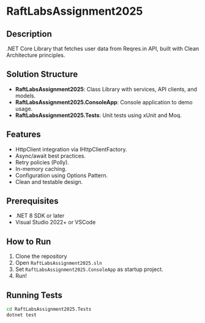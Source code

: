 # RaftLabsAssignment2025

## Description
.NET Core Library that fetches user data from Reqres.in API, built with Clean Architecture principles.

## Solution Structure
- **RaftLabsAssignment2025**: Class Library with services, API clients, and models.
- **RaftLabsAssignment2025.ConsoleApp**: Console application to demo usage.
- **RaftLabsAssignment2025.Tests**: Unit tests using xUnit and Moq.

## Features
- HttpClient integration via IHttpClientFactory.
- Async/await best practices.
- Retry policies (Polly).
- In-memory caching.
- Configuration using Options Pattern.
- Clean and testable design.

## Prerequisites
- .NET 8 SDK or later
- Visual Studio 2022+ or VSCode

## How to Run
1. Clone the repository
2. Open `RaftLabsAssignment2025.sln`
3. Set `RaftLabsAssignment2025.ConsoleApp` as startup project.
4. Run!

## Running Tests
```bash
cd RaftLabsAssignment2025.Tests
dotnet test
